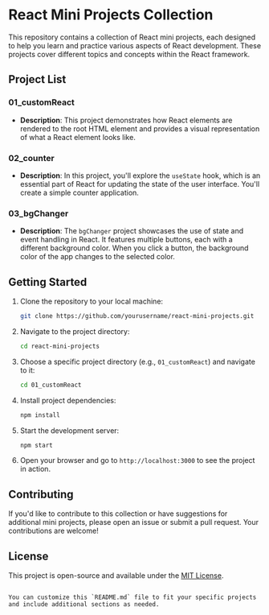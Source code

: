 # React Mini Projects Collection

This repository contains a collection of React mini projects, each designed to help you learn and practice various aspects of React development. These projects cover different topics and concepts within the React framework.

## Project List

### 01_customReact

- **Description**: This project demonstrates how React elements are rendered to the root HTML element and provides a visual representation of what a React element looks like.

### 02_counter

- **Description**: In this project, you'll explore the `useState` hook, which is an essential part of React for updating the state of the user interface. You'll create a simple counter application.

### 03_bgChanger

- **Description**: The `bgChanger` project showcases the use of state and event handling in React. It features multiple buttons, each with a different background color. When you click a button, the background color of the app changes to the selected color.

## Getting Started

1. Clone the repository to your local machine:

   ```sh
   git clone https://github.com/yourusername/react-mini-projects.git
   ```

2. Navigate to the project directory:

   ```sh
   cd react-mini-projects
   ```

3. Choose a specific project directory (e.g., `01_customReact`) and navigate to it:

   ```sh
   cd 01_customReact
   ```

4. Install project dependencies:

   ```sh
   npm install
   ```

5. Start the development server:

   ```sh
   npm start
   ```

6. Open your browser and go to `http://localhost:3000` to see the project in action.

## Contributing

If you'd like to contribute to this collection or have suggestions for additional mini projects, please open an issue or submit a pull request. Your contributions are welcome!

## License

This project is open-source and available under the [MIT License](LICENSE).
```

You can customize this `README.md` file to fit your specific projects and include additional sections as needed.
